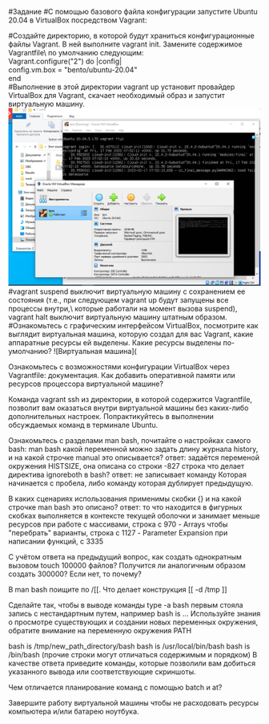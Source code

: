 #Задание
#С помощью базового файла конфигурации запустите Ubuntu 20.04 в VirtualBox посредством Vagrant:

#Создайте директорию, в которой будут храниться конфигурационные файлы Vagrant. В ней выполните vagrant init. Замените содержимое Vagrantfile\ 
по умолчанию следующим:\
 Vagrant.configure("2") do |config|\
 	config.vm.box = "bento/ubuntu-20.04"\
 end\
#Выполнение в этой директории vagrant up установит провайдер VirtualBox для Vagrant, скачает необходимый образ и запустит виртуальную машину.\
![Установка](https://github.com/EVolgina/devops-netology9/blob/main/virtconfig.png)
#vagrant suspend выключит виртуальную машину с сохранением ее состояния (т.е., при следующем vagrant up будут запущены все процессы внутри,\ 
которые работали на момент вызова suspend), vagrant halt выключит виртуальную машину штатным образом.
#Ознакомьтесь с графическим интерфейсом VirtualBox, посмотрите как выглядит виртуальная машина, которую создал для вас Vagrant, 
какие аппаратные ресурсы ей выделены. Какие ресурсы выделены по-умолчанию?
![Виртуальная машина](

Ознакомьтесь с возможностями конфигурации VirtualBox через Vagrantfile: документация. Как добавить оперативной памяти или ресурсов процессора 
виртуальной машине?

Команда vagrant ssh из директории, в которой содержится Vagrantfile, позволит вам оказаться внутри виртуальной машины без каких-либо дополнительных
настроек. Попрактикуйтесь в выполнении обсуждаемых команд в терминале Ubuntu.

Ознакомьтесь с разделами man bash, почитайте о настройках самого bash:
man bash
какой переменной можно задать длину журнала history, и на какой строчке manual это описывается?
ответ:         задаётся переменой окружения HISTSIZE, она описана со строки    -827 строка 
что делает директива ignoreboth в bash?
ответ: не записывает команду Которая начинается с пробела, либо команду которая дублирует предыдущую. 

В каких сценариях использования применимы скобки {} и на какой строчке man bash это описано?
ответ: то что находится в фигурных скобках выполняется в контексте текущей оболочки и занимает меньше ресурсов
при работе с массивами, строка с 970 - Arrays
чтобы "перебрать" варианты, строка с 1127 - Parameter Expansion
при написании функций, с 3335

С учётом ответа на предыдущий вопрос, как создать однократным вызовом touch 100000 файлов? Получится ли аналогичным образом создать
300000? Если нет, то почему?

В man bash поищите по /\[\[. Что делает конструкция [[ -d /tmp ]]

Сделайте так, чтобы в выводе команды type -a bash первым стояла запись с нестандартным путем, например bash is ... Используйте знания о просмотре существующих и создании новых переменных окружения, обратите внимание на переменную окружения PATH

bash is /tmp/new_path_directory/bash
bash is /usr/local/bin/bash
bash is /bin/bash
(прочие строки могут отличаться содержимым и порядком) В качестве ответа приведите команды, которые позволили вам добиться указанного вывода или соответствующие скриншоты.

Чем отличается планирование команд с помощью batch и at?

Завершите работу виртуальной машины чтобы не расходовать ресурсы компьютера и/или батарею ноутбука.
